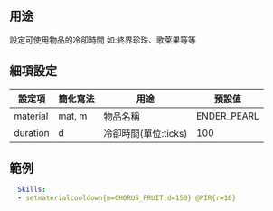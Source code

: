 ## 用途
設定可使用物品的冷卻時間 如:終界珍珠、歌萊果等等


## 細項設定
| 設定項 | 簡化寫法 | 用途 | 預設值 |
|-----------|-----------|----------------------------------------------------------------------|---------|
|  material | mat, m| 物品名稱 | ENDER_PEARL |
| duration  | d | 冷卻時間(單位:ticks)| 100 |


## 範例
```yml
  Skills:
  - setmaterialcooldown{m=CHORUS_FRUIT;d=150} @PIR{r=10}
```